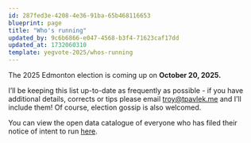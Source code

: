 ```yaml
---
id: 287fed3e-4208-4e36-91ba-65b468116653
blueprint: page
title: "Who's running"
updated_by: 9c6b6866-e047-4568-b3f4-71623caf17dd
updated_at: 1732060310
template: yegvote-2025/whos-running
---
```

The 2025 Edmonton election is coming up on **October 20, 2025.**


I’ll be keeping this list up-to-date as frequently as possible - if you have additional details, corrects or tips please email [troy@tpavlek.me](mailto:troy@tpavlek.me) and I’ll include them! Of course, election gossip is also welcomed.


You can view the open data catalogue of everyone who has filed their notice of intent to run [here](https://data.edmonton.ca/Elected-Officials/2025-Edmonton-General-Election-Register-of-Candida/ifnz-bhnj/about_data).
